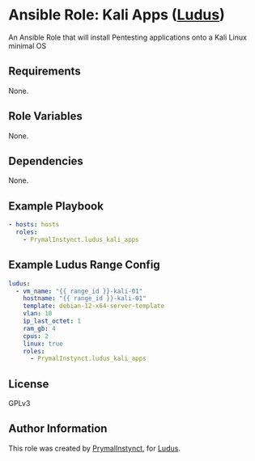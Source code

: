 # Ansible Role: Kali Apps ([Ludus](https://ludus.cloud))

An Ansible Role that will install Pentesting applications onto a Kali Linux minimal OS

## Requirements

None.

## Role Variables

None.

## Dependencies

None.

## Example Playbook

```yaml
- hosts: hosts
  roles:
    - PrymalInstynct.ludus_kali_apps
```

## Example Ludus Range Config

```yaml
ludus:
  - vm_name: "{{ range_id }}-kali-01"
    hostname: "{{ range_id }}-kali-01"
    template: debian-12-x64-server-template
    vlan: 10
    ip_last_octet: 1
    ram_gb: 4
    cpus: 2
    linux: true
    roles:
      - PrymalInstynct.ludus_kali_apps
```

## License

GPLv3

## Author Information

This role was created by [PrymalInstynct](https://github.com/PrymalInstynct), for [Ludus](https://ludus.cloud/).
